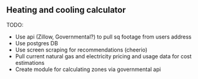 Heating and cooling calculator
---

TODO:
* Use api (Zillow, Governmental?) to pull sq footage from users address
* Use postgres DB
* Use screen scraping for recommendations (cheerio)
* Pull current natural gas and electricity pricing and usage data for cost estimations
* Create module for calculating zones via governmental api